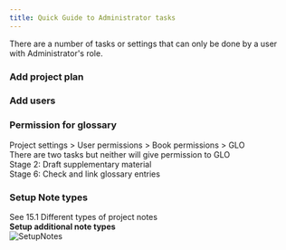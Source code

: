 ```yaml
---
title: Quick Guide to Administrator tasks
---
```


There are a number of tasks or settings that can only be done by a user with Administrator's role.

### Add project plan

### Add users

### 

### 

### Permission for glossary
Project settings > User permissions > Book permissions > GLO  
There are two tasks but neither will give permission to GLO  
    Stage 2: Draft supplementary material  
    Stage 6: Check and link glossary entries

### Setup Note types
See 15.1 Different types of project notes  
**Setup additional note types**  
![SetupNotes](media/SetupNoteTypes.gif)

### 
